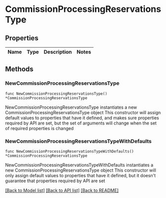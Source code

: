 # CommissionProcessingReservationsType

## Properties

Name | Type | Description | Notes
------------ | ------------- | ------------- | -------------

## Methods

### NewCommissionProcessingReservationsType

`func NewCommissionProcessingReservationsType() *CommissionProcessingReservationsType`

NewCommissionProcessingReservationsType instantiates a new CommissionProcessingReservationsType object
This constructor will assign default values to properties that have it defined,
and makes sure properties required by API are set, but the set of arguments
will change when the set of required properties is changed

### NewCommissionProcessingReservationsTypeWithDefaults

`func NewCommissionProcessingReservationsTypeWithDefaults() *CommissionProcessingReservationsType`

NewCommissionProcessingReservationsTypeWithDefaults instantiates a new CommissionProcessingReservationsType object
This constructor will only assign default values to properties that have it defined,
but it doesn't guarantee that properties required by API are set


[[Back to Model list]](../README.md#documentation-for-models) [[Back to API list]](../README.md#documentation-for-api-endpoints) [[Back to README]](../README.md)


